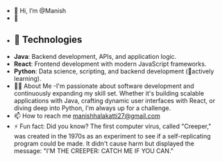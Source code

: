 - 👋 Hi, I’m @Manish
- 👀
- ## 🚀 Technologies
- **Java**: Backend development, APIs, and application logic.
- **React**: Frontend development with modern JavaScript frameworks.
- **Python**: Data science, scripting, and backend development (🌱actively learning).
- 🧑‍💻 About Me
-I'm passionate about software development and continuously expanding my skill set. Whether it's building scalable applications with Java, crafting dynamic user interfaces with React,
 or diving deep into Python, I'm always up for a challenge.
- 📫 How to reach me manishhalakatti27@gmail.com
- ⚡ Fun fact: Did you know? The first computer virus, called "Creeper," was created in the 1970s as an experiment to see if a self-replicating program could be made.
              It didn't cause harm but displayed the message: "I'M THE CREEPER: CATCH ME IF YOU CAN."

<!---
MHFolio/MHFolio is a ✨ special ✨ repository because its `README.md` (this file) appears on your GitHub profile.
You can click the Preview link to take a look at your changes.
--->
